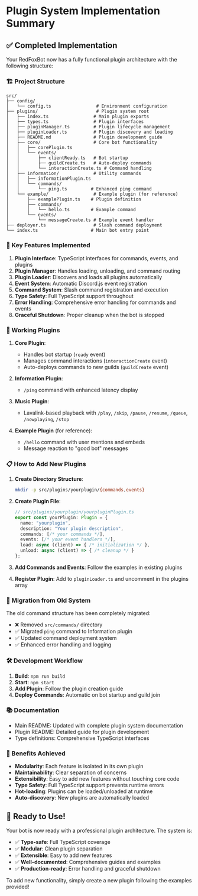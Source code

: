 # Plugin System Implementation Summary

## ✅ Completed Implementation

Your RedFoxBot now has a fully functional plugin architecture with the following structure:

### 🏗️ Project Structure
```
src/
├── config/
│   └── config.ts                 # Environment configuration
├── plugins/                      # Plugin system root
│   ├── index.ts                 # Main plugin exports
│   ├── types.ts                 # Plugin interfaces
│   ├── pluginManager.ts         # Plugin lifecycle management
│   ├── pluginLoader.ts          # Plugin discovery and loading
│   ├── README.md                # Plugin development guide
│   ├── core/                    # Core bot functionality
│   │   ├── corePlugin.ts
│   │   └── events/
│   │       ├── clientReady.ts   # Bot startup
│   │       ├── guildCreate.ts   # Auto-deploy commands
│   │       └── interactionCreate.ts # Command handling
│   ├── information/             # Utility commands
│   │   ├── informationPlugin.ts
│   │   └── commands/
│   │       └── ping.ts         # Enhanced ping command
│   └── example/                 # Example plugin (for reference)
│       ├── examplePlugin.ts    # Plugin definition
│       ├── commands/
│       │   └── hello.ts        # Example command
│       └── events/
│           └── messageCreate.ts # Example event handler
├── deployer.ts                  # Slash command deployment
└── index.ts                    # Main bot entry point
```

### 🔧 Key Features Implemented

1. **Plugin Interface**: TypeScript interfaces for commands, events, and plugins
2. **Plugin Manager**: Handles loading, unloading, and command routing
3. **Plugin Loader**: Discovers and loads all plugins automatically
4. **Event System**: Automatic Discord.js event registration
5. **Command System**: Slash command registration and execution
6. **Type Safety**: Full TypeScript support throughout
7. **Error Handling**: Comprehensive error handling for commands and events
8. **Graceful Shutdown**: Proper cleanup when the bot is stopped

### 🚀 Working Plugins

1. **Core Plugin**: 
   - Handles bot startup (`ready` event)
   - Manages command interactions (`interactionCreate` event)
   - Auto-deploys commands to new guilds (`guildCreate` event)

2. **Information Plugin**:
   - `/ping` command with enhanced latency display

3. **Music Plugin**:
   - Lavalink-based playback with `/play`, `/skip`, `/pause`, `/resume`, `/queue`, `/nowplaying`, `/stop`

4. **Example Plugin** (for reference):
   - `/hello` command with user mentions and embeds
   - Message reaction to "good bot" messages

### 📋 How to Add New Plugins

1. **Create Directory Structure**:
   ```bash
   mkdir -p src/plugins/yourplugin/{commands,events}
   ```

2. **Create Plugin File**:
   ```typescript
   // src/plugins/yourplugin/yourpluginPlugin.ts
   export const yourPlugin: Plugin = {
     name: "yourplugin",
     description: "Your plugin description",
     commands: [/* your commands */],
     events: [/* your event handlers */],
     load: async (client) => { /* initialization */ },
     unload: async (client) => { /* cleanup */ }
   };
   ```

3. **Add Commands and Events**: Follow the examples in existing plugins

4. **Register Plugin**: Add to `pluginLoader.ts` and uncomment in the plugins array

### 🔄 Migration from Old System

The old command structure has been completely migrated:
- ❌ Removed `src/commands/` directory
- ✅ Migrated `ping` command to Information plugin
- ✅ Updated command deployment system
- ✅ Enhanced error handling and logging

### 🛠️ Development Workflow

1. **Build**: `npm run build`
2. **Start**: `npm start`
3. **Add Plugin**: Follow the plugin creation guide
4. **Deploy Commands**: Automatic on bot startup and guild join

### 📚 Documentation

- Main README: Updated with complete plugin system documentation
- Plugin README: Detailed guide for plugin development
- Type definitions: Comprehensive TypeScript interfaces

### 🎯 Benefits Achieved

- **Modularity**: Each feature is isolated in its own plugin
- **Maintainability**: Clear separation of concerns
- **Extensibility**: Easy to add new features without touching core code
- **Type Safety**: Full TypeScript support prevents runtime errors
- **Hot-loading**: Plugins can be loaded/unloaded at runtime
- **Auto-discovery**: New plugins are automatically loaded

## 🚀 Ready to Use!

Your bot is now ready with a professional plugin architecture. The system is:
- ✅ **Type-safe**: Full TypeScript coverage
- ✅ **Modular**: Clean plugin separation
- ✅ **Extensible**: Easy to add new features
- ✅ **Well-documented**: Comprehensive guides and examples
- ✅ **Production-ready**: Error handling and graceful shutdown

To add new functionality, simply create a new plugin following the examples provided!
